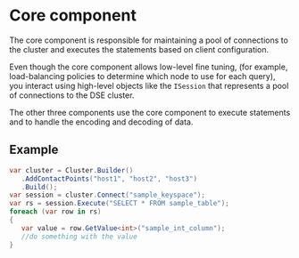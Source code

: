 # Core component

The core component is responsible for maintaining a pool of connections to the cluster and executes the statements based on client configuration.

Even though the core component allows low-level fine tuning, (for example, load-balancing policies to determine
which node to use for each query), you interact using high-level objects like the `ISession` that represents a pool of
connections to the DSE cluster.

The other three components use the core component to execute statements and to handle the encoding and decoding of data.

## Example

```csharp
var cluster = Cluster.Builder()
   .AddContactPoints("host1", "host2", "host3")
   .Build();
var session = cluster.Connect("sample_keyspace");
var rs = session.Execute("SELECT * FROM sample_table");
foreach (var row in rs)
{
   var value = row.GetValue<int>("sample_int_column");
   //do something with the value
}
```
